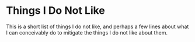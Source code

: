 Things I Do Not Like
====================

This is a short list of things I do not like, and perhaps a few lines
about what I can conceivably do to mitigate the things I do not like
about them.